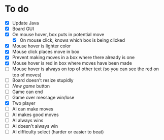 # To do
- [x] Update Java
- [x] Board GUI
- [x] On mouse hover, box puts in potential move
    - [x] On mouse click, knows which box is being clicked
- [x] Mouse hover is lighter color
- [x] Mouse click places move in box
- [x] Prevent making moves in a box where there already is one
- [x] Mouse hover is red in box where moves have been made
- [ ] Mouse hover is always on top of other text (so you can see the red on top of moves)
- [ ] Board doesn't resize stupidly
- [ ] *New game* button
- [ ] Game can end
- [ ] Game over message win/lose
- [x] Two player
- [ ] AI can make moves 
- [ ] AI makes good moves
- [ ] AI always wins
- [ ] AI doesn't always win 
- [ ] AI difficulty select (harder or easier to beat)

